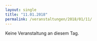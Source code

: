 ```yaml
---
layout: single
title: "11.01.2018"
permalink: /veranstaltungen/2018/01/11/
---
```


Keine Veranstaltung an diesem Tag.
